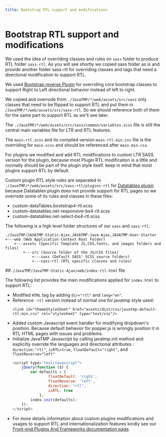 ```yaml
---
title: Bootstrap RTL support and modifications
---
```

# Bootstrap RTL support and modifications

We used the idea of overriding classes and rules on `sass` folder
to produce RTL folder `sass-rtl`. As you will see shortly we copied sass folder
as is and provide another folder sass-rtl for overriding classes and tags
that need a directional modification to support RTL.

We used [Bootstrap reverse Plugin](https://github.com/JavaTMP/bootstrap-reverse "Bootstrap 4
RTL plugin to support RTL template and skin theme") for overriding core bootstrap classes
to support Right to Left directional behavior instead of left to right.

We copied and overrode from `./JavaTMP/*/web/assets/src/sass` only classes that need to be
flipped to support RTL and put them in `/JavaTMP/*/web/assets/src/sass-rtl`.
So we should reference both of them for the same part to support RTL as we'll see later.

The `./JavaTMP/*/web/assets/src/sass/common/variables.scss` file is still the central main variables file for LTR and RTL features.

The `main-rtl.scss` and its compiled version `main-rtl.min.css` file is the overriding
for `main.scss` and should be referenced after `main.min.css`.

For plugins we modified and add RTL modifications to custom LTR SASS version for the plugin,
because most Plugin RTL modification is a little and normally should be part of the plugin style itself.
keep in mind that most plugins support RTL by default.

Custom plugin RTL style rules are separated in `./JavaTMP/*/web/assets/src/sass-rtl/plugins-rtl`
for [Datatables plugin](https://datatables.net/ "Datatables Plugin")
because Datatables plugin does not provide support for RTL pages so we overrode some of its rules and classes in these files:
*   custom-dataTables.bootstrap4-rtl.scss
*   custom-datatables.net-responsive-bs4-rtl.scss
*   custom-datatables.net-select-bs4-rtl.scss

The following is a high level folder structures of our `sass` and `sass-rtl`:
```
./JavaTMP/JAVATMP-Static-Ajax,JAVATMP-Java-Ajax,JAVATMP-User-Starter
+---web (Web Application Context Root Folder)
    +---assets (Specific Template JS,CSS,fonts, and images folders and files)
        +---src (Source folder of the JS/CSS files)
            +---sass (Default SASS' SCSS source folders)
            +---sass-rtl (RTL specific classes and rules)
```

##`./JavaTMP/JavaTMP-Static-Ajax/web/index-rtl.html` file

The following list provides the main modifications applied for `index.html` to support RTL:
*   Modified `HTML` tag by adding `dir="rtl"` and `lang="en"`.
*   Reference `-rtl` version instead of normal one for javatmp style used:
    ```
    <link id="themeStyleSheet" href="assets/dist/css/javatmp-default-rtl.min.css" rel="stylesheet" type="text/css"/>
    ```
*   Added custom Javascript event handler for modifying dropdown's position. Because default behavior for popper.js is wrongly position it in RTL HTML pages with issues and problems.
*   Initialize JavaTMP Javascript by calling javatmp.init method and explicitly override the languages and directional attributes : `direction:"rtl"`,
`isRTL=true`, `floatDefault="right"`, and `floatReverse="left"`
    ```Javascript
    <script type="text/javascript">
        jQuery(function ($) {
            var defaults = {
                    floatDefault: 'right',
                    floatReverse: 'left',
                    direction: "rtl",
                    isRTL: true
                };
            index.init(defaults);
        });
    </script>
    ```
*   For more details information about custom plugins modifications and usages to support RTL and internationalization features kindly see our [Front-end Plugins And Frameworks documentation page](/pages/javatmp-front-end-plugins-and-frameworks "JavaTMP Front-end Plugins And Frameworks").

